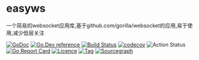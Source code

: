 # easyws 
一个简易的websocket应用库,基于github.com/gorilla/websocket的应用,易于使用,减少低层关注

[![GoDoc](https://godoc.org/github.com/thinkgos/easyws?status.svg)](https://godoc.org/github.com/thinkgos/easyws)
[![Go.Dev reference](https://img.shields.io/badge/go.dev-reference-blue?logo=go&logoColor=white)](https://pkg.go.dev/github.com/thinkgos/easyws?tab=doc)
[![Build Status](https://www.travis-ci.org/thinkgos/easyws.svg?branch=master)](https://www.travis-ci.org/thinkgos/easyws)
[![codecov](https://codecov.io/gh/thinkgos/easyws/branch/master/graph/badge.svg)](https://codecov.io/gh/thinkgos/easyws)
![Action Status](https://github.com/thinkgos/easyws/workflows/Go/badge.svg)
[![Go Report Card](https://goreportcard.com/badge/github.com/thinkgos/easyws)](https://goreportcard.com/report/github.com/thinkgos/easyws)
[![Licence](https://img.shields.io/github/license/thinkgos/easyws)](https://raw.githubusercontent.com/thinkgos/easyws/master/LICENSE)
[![Tag](https://img.shields.io/github/v/tag/thinkgos/easyws)](https://github.com/thinkgos/easyws/tags)
[![Sourcegraph](https://sourcegraph.com/github.com/thinkgos/easyws/-/badge.svg)](https://sourcegraph.com/github.com/thinkgos/easyws?badge)


